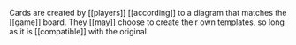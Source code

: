 Cards are created by [[players]] [[according]] to a diagram that matches the [[game]] board. They [[may]] choose to create their own templates, so long as it is [[compatible]] with the original.